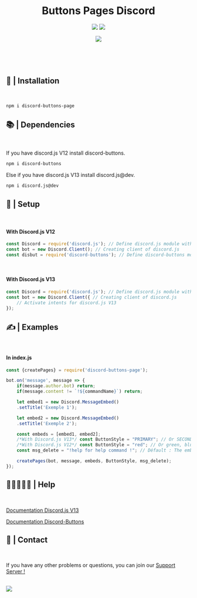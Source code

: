 ﻿<div align="center">
    <h1>Buttons Pages Discord</h1>
    <p>
        <a href="https://www.youtube.com/channel/UCFJDHPs7eT60mR3WcqrzzAA"><img src="https://yt3.ggpht.com/yti/APfAmoF1398WBb_aPUS0t_aMCmGXmpgPDHVKAWD74rohrQ=s88-c-k-c0x00ffffff-no-rj-mo"/></a>
        <a href="https://g-ca.fr/profil/killerjumper"><img src="https://cdn.discordapp.com/avatars/743886676878950479/1d8553d18ae568247200a2541efd019f.png?size=128"/></a>
    </p>
    <p>
        <a><img src="https://media.discordapp.net/attachments/859518903566860299/867168561764237382/tumblr_ou44uhyE4X1uuhxwpo5_400.gif?width=296&height=240"/></a>
    </p>
    <br> <br>
</div>
<br>

## 📂 | Installation
<br>

```sh
npm i discord-buttons-page
```

## 📚 | Dependencies
<br>

If you have discord.js V12 install discord-buttons. 
```sh
npm i discord-buttons
```

Else if you have discord.js V13 install discord.js@dev.
```sh
npm i discord.js@dev
```

## 📜 | Setup

<br>
<div>
    <h4>With Discord.js V12</h4>
</div>

```js
const Discord = require('discord.js'); // Define discord.js module with npm i discord.js
const bot = new Discord.Client(); // Creating client of discord.js
const disbut = require('discord-buttons'); // Define discord-buttons module with npm i discord-buttons
```

<br>
<div>
    <h4>With Discord.js V13</h4>
</div>

```js
const Discord = require('discord.js'); // Define discord.js module with npm i discord.js@dev
const bot = new Discord.Client({ // Creating client of discord.js
    // Activate intents for discord.js V13
});
```

## ✍ | Examples

<br>
<div>
    <h4>In index.js</h4>
</div>

```js
const {createPages} = require('discord-buttons-page');

bot.on('message', message => {
    if(message.author.bot) return;
    if(message.content != `!${commandName}`) return;

    let embed1 = new Discord.MessageEmbed()
    .setTitle('Exemple 1');

    let embed2 = new Discord.MessageEmbed()
    .setTitle('Exemple 2');

    const embeds = [embed1, embed2];
    /*With Discord.js V13*/ const ButtonStyle = "PRIMARY"; // Or SECONDARY, SUCCESS, DANGER.
    /*With Discord.js V12*/ const ButtonStyle = "red"; // Or green, blurple, gray.
    const msg_delete = "!help for help command !"; // Défault : The embeds pages is closed !

    createPages(bot, message, embeds, ButtonStyle, msg_delete);
});
```

## 👨🏻‍🤝‍👨🏻 | Help
<br>

[Documentation Discord.js V13](https://discord.js.org/#/docs/main/master/general/welcome)

[Documentation Discord-Buttons](https://discord-buttons.js.org/)

## 👥 | Contact
<br>

If you have any other problems or questions, you can join our [Support Server !](https://discord.gg/zQDb6Ekt7p)

<br>
<a href="https://discord.gg/zQDb6Ekt7p"><img src="https://discord.com/api/guilds/705512003313205380/widget.png?style=banner1"/></a>
